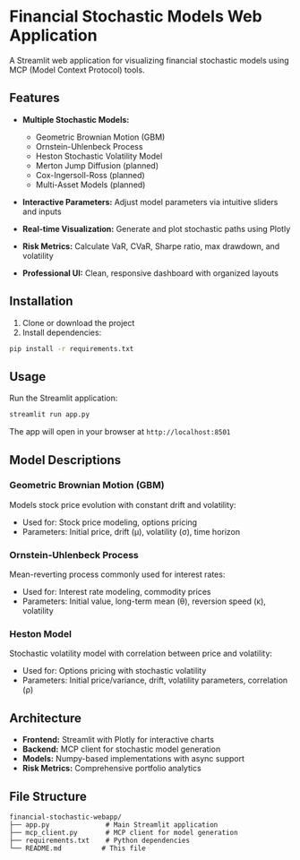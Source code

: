 # Financial Stochastic Models Web Application

A Streamlit web application for visualizing financial stochastic models using MCP (Model Context Protocol) tools.

## Features

- **Multiple Stochastic Models:**
  - Geometric Brownian Motion (GBM)
  - Ornstein-Uhlenbeck Process
  - Heston Stochastic Volatility Model
  - Merton Jump Diffusion (planned)
  - Cox-Ingersoll-Ross (planned)
  - Multi-Asset Models (planned)

- **Interactive Parameters:** Adjust model parameters via intuitive sliders and inputs
- **Real-time Visualization:** Generate and plot stochastic paths using Plotly
- **Risk Metrics:** Calculate VaR, CVaR, Sharpe ratio, max drawdown, and volatility
- **Professional UI:** Clean, responsive dashboard with organized layouts

## Installation

1. Clone or download the project
2. Install dependencies:
```bash
pip install -r requirements.txt
```

## Usage

Run the Streamlit application:
```bash
streamlit run app.py
```

The app will open in your browser at `http://localhost:8501`

## Model Descriptions

### Geometric Brownian Motion (GBM)
Models stock price evolution with constant drift and volatility:
- Used for: Stock price modeling, options pricing
- Parameters: Initial price, drift (μ), volatility (σ), time horizon

### Ornstein-Uhlenbeck Process
Mean-reverting process commonly used for interest rates:
- Used for: Interest rate modeling, commodity prices
- Parameters: Initial value, long-term mean (θ), reversion speed (κ), volatility

### Heston Model
Stochastic volatility model with correlation between price and volatility:
- Used for: Options pricing with stochastic volatility
- Parameters: Initial price/variance, drift, volatility parameters, correlation (ρ)

## Architecture

- **Frontend:** Streamlit with Plotly for interactive charts
- **Backend:** MCP client for stochastic model generation
- **Models:** Numpy-based implementations with async support
- **Risk Metrics:** Comprehensive portfolio analytics

## File Structure

```
financial-stochastic-webapp/
├── app.py              # Main Streamlit application
├── mcp_client.py       # MCP client for model generation
├── requirements.txt    # Python dependencies
└── README.md          # This file
```
